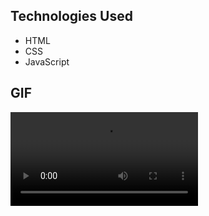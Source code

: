 ## Technologies Used

- HTML
- CSS
- JavaScript

## GIF

![GIF](destiny-muzikli-ezgif.com-video-speed.mp4)